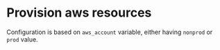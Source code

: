 # Provision aws resources

Configuration is based on `aws_account` variable, either having `nonprod` or `prod` value.

